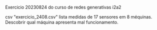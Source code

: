 Exercicio 20230824 do curso de redes generativas i2a2

csv "exercicio_2408.csv" lista medidas de 17 sensores em 8 méquinas. Descobrir qual máquina apresenta mal funcionamento.